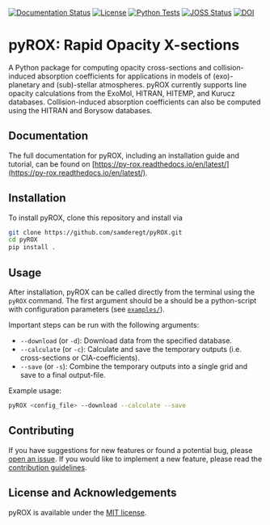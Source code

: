 [![Documentation Status](https://readthedocs.org/projects/py-rox/badge/?version=latest)](https://py-rox.readthedocs.io/en/latest/)
[![License](https://img.shields.io/github/license/samderegt/pyROX)](https://github.com/samderegt/pyROX/blob/main/LICENSE)
[![Python Tests](https://github.com/samderegt/pyROX/actions/workflows/python-tests.yml/badge.svg)](https://github.com/samderegt/pyROX/actions/workflows/python-tests.yml)
[![JOSS Status](https://joss.theoj.org/papers/8f2ed067c20eaa7090b1dc1bfbbe0f54/status.svg)](https://joss.theoj.org/papers/8f2ed067c20eaa7090b1dc1bfbbe0f54)
[![DOI](https://zenodo.org/badge/741357520.svg)](https://doi.org/10.5281/zenodo.17112047)

# pyROX: Rapid Opacity X-sections
A Python package for computing opacity cross-sections and collision-induced absorption coefficients for applications in models of (exo)-planetary and (sub)-stellar atmospheres. pyROX currently supports line opacity calculations from the ExoMol, HITRAN, HITEMP, and Kurucz databases. Collision-induced absorption coefficients can also be computed using the HITRAN and Borysow databases. 

## Documentation
The full documentation for pyROX, including an installation guide and tutorial, can be found on [https://py-rox.readthedocs.io/en/latest/](https://py-rox.readthedocs.io/en/latest/). 

## Installation
To install pyROX, clone this repository and install via
```bash
git clone https://github.com/samderegt/pyROX.git
cd pyROX
pip install .
```

## Usage
After installation, pyROX can be called directly from the terminal using the `pyROX` command. The first argument should be a should be a python-script with configuration parameters (see [`examples/`](examples/)). 

Important steps can be run with the following arguments:
- `--download` (or `-d`): Download data from the specified database.
- `--calculate` (or `-c`): Calculate and save the temporary outputs (i.e. cross-sections or CIA-coefficients).
- `--save` (or `-s`): Combine the temporary outputs into a single grid and save to a final output-file. 

Example usage:
```bash
pyROX <config_file> --download --calculate --save
```

## Contributing
If you have suggestions for new features or found a potential bug, please [open an issue](https://github.com/samderegt/pyROX/issues). If you would like to implement a new feature, please read the [contribution guidelines](https://py-rox.readthedocs.io/en/latest/contributing.html).

## License and Acknowledgements
pyROX is available under the [MIT license](LICENSE).
